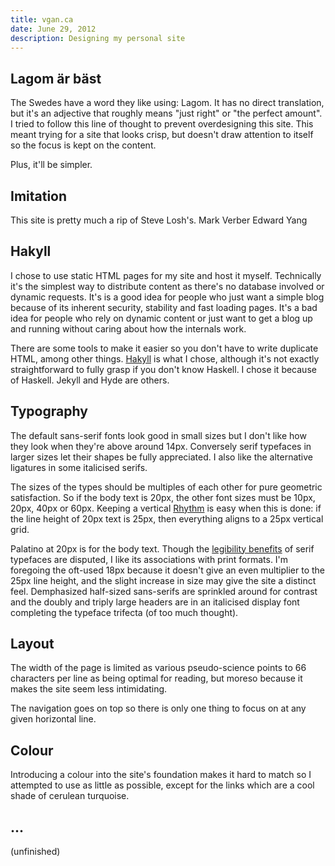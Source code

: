 ```yaml
---
title: vgan.ca
date: June 29, 2012
description: Designing my personal site
---
```


Lagom är bäst
-------------
The Swedes have a word they like using: Lagom. It has no direct translation, but
it's an adjective that roughly means "just right" or "the perfect amount". I
tried to follow this line of thought to prevent overdesigning this site. This
meant trying for a site that looks crisp, but doesn't draw attention to
itself so the focus is kept on the content. 

Plus, it'll be simpler.

Imitation
---------
This site is pretty much a rip of Steve Losh's.
Mark Verber
Edward Yang

Hakyll
------
I chose to use static HTML pages for my site and host it myself. Technically
it's the simplest way to distribute content as there's no database involved or
dynamic requests. It's is a good idea for people who just want a simple blog
because of its inherent security, stability and fast loading pages. It's a bad
idea for people who rely on dynamic content or just want to get a blog up and
running without caring about how the internals work.

There are some tools to make it easier so you don't have to write duplicate
HTML, among other things. [Hakyll](http://jaspervdj.be/hakyll/) is what I chose,
although it's not exactly straightforward to fully grasp if you don't know
Haskell. I chose it because of Haskell. Jekyll and Hyde are others.

Typography
----------
The default sans-serif fonts look good in small sizes but I don't like how they
look when they're above around 14px. Conversely serif typefaces in larger
sizes let their shapes be fully appreciated. I also like the alternative
ligatures in some italicised serifs. 

The sizes of the types should be multiples of each other for pure geometric
satisfaction. So if the body text is 20px, the other font sizes must be 10px,
20px, 40px or 60px.  Keeping a vertical
[Rhythm](http://www.alistapart.com/articles/settingtypeontheweb/) is easy when
this is done: if the line height of 20px text is 25px, then everything aligns to
a 25px vertical grid. 

Palatino at 20px is for the body text. Though the [legibility
benefits](http://en.wikipedia.org/wiki/Serif#Readability_and_legibility) of
serif typefaces are disputed, I like its associations with print formats.  I'm
foregoing the oft-used 18px because it doesn't give an even multiplier to the
25px line height, and the slight increase in size may give the site a distinct
feel. Demphasized half-sized sans-serifs are sprinkled around for contrast and the
doubly and triply large headers are in an italicised display font completing the
typeface trifecta (of too much thought).

Layout
------
The width of the page is limited as various pseudo-science points to 66 
characters per line as being optimal for reading, but moreso because it makes
the site seem less intimidating. 

The navigation goes on top so there is only one thing to focus on at any given
horizontal line. 

Colour
------
Introducing a colour into the site's foundation makes it hard to match so I
attempted to use as little as possible, except for the links which are a cool
shade of cerulean turquoise.

...
-------------
(unfinished)




